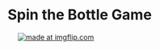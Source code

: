 
<h1>Spin the Bottle Game</h1>
<a href="https://imgflip.com/gif/430lm5"><img src="https://i.imgflip.com/430lm5.gif" title="made at imgflip.com" hspace="20"/></a>
